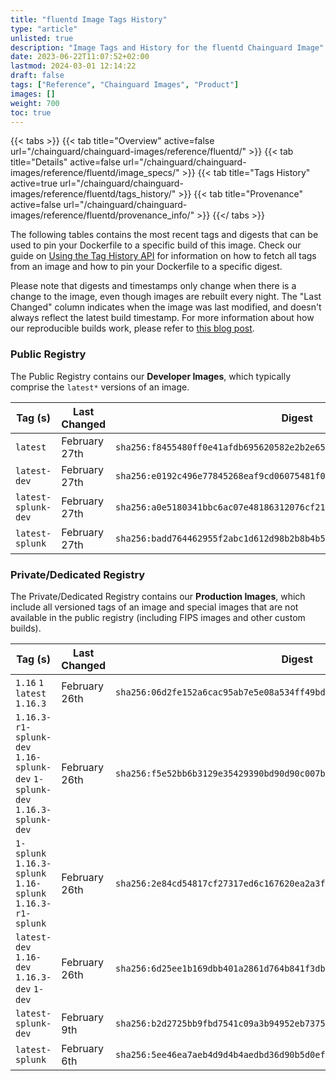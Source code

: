 ```yaml
---
title: "fluentd Image Tags History"
type: "article"
unlisted: true
description: "Image Tags and History for the fluentd Chainguard Image"
date: 2023-06-22T11:07:52+02:00
lastmod: 2024-03-01 12:14:22
draft: false
tags: ["Reference", "Chainguard Images", "Product"]
images: []
weight: 700
toc: true
---
```


{{< tabs >}}
{{< tab title="Overview" active=false url="/chainguard/chainguard-images/reference/fluentd/" >}}
{{< tab title="Details" active=false url="/chainguard/chainguard-images/reference/fluentd/image_specs/" >}}
{{< tab title="Tags History" active=true url="/chainguard/chainguard-images/reference/fluentd/tags_history/" >}}
{{< tab title="Provenance" active=false url="/chainguard/chainguard-images/reference/fluentd/provenance_info/" >}}
{{</ tabs >}}

The following tables contains the most recent tags and digests that can be used to pin your Dockerfile to a specific build of this image. Check our guide on [Using the Tag History API](/chainguard/chainguard-images/using-the-tag-history-api/) for information on how to fetch all tags from an image and how to pin your Dockerfile to a specific digest.

Please note that digests and timestamps only change when there is a change to the image, even though images are rebuilt every night. The "Last Changed" column indicates when the image was last modified, and doesn't always reflect the latest build timestamp. For more information about how our reproducible builds work, please refer to [this blog post](https://www.chainguard.dev/unchained/reproducing-chainguards-reproducible-image-builds).

### Public Registry
The Public Registry contains our **Developer Images**, which typically comprise the `latest*` versions of an image.

| Tag (s)              | Last Changed  | Digest                                                                    |
|----------------------|---------------|---------------------------------------------------------------------------|
|  `latest`            | February 27th | `sha256:f8455480ff0e41afdb695620582e2b2e659391e3cf5104e58da2dee2af2ae51a` |
|  `latest-dev`        | February 27th | `sha256:e0192c496e77845268eaf9cd06075481f00b84a9cc3b7c90b285b86c086b8039` |
|  `latest-splunk-dev` | February 27th | `sha256:a0e5180341bbc6ac07e48186312076cf217b1e42dc256db5e1c7858944c8e529` |
|  `latest-splunk`     | February 27th | `sha256:badd764462955f2abc1d612d98b2b8b4b5bea9234bbb43d1b8337390806c8379` |


### Private/Dedicated Registry
The Private/Dedicated Registry contains our **Production Images**, which include all versioned tags of an image and special images that are not available in the public registry (including FIPS images and other custom builds).

| Tag (s)                                                                      | Last Changed  | Digest                                                                    |
|------------------------------------------------------------------------------|---------------|---------------------------------------------------------------------------|
|  `1.16` `1` `latest` `1.16.3`                                                | February 26th | `sha256:06d2fe152a6cac95ab7e5e08a534ff49bdbb410740c2a50e36122f3d9e8d943a` |
|  `1.16.3-r1-splunk-dev` `1.16-splunk-dev` `1-splunk-dev` `1.16.3-splunk-dev` | February 26th | `sha256:f5e52bb6b3129e35429390bd90d90c007b9efedee87a810d9606ff9eaeef9852` |
|  `1-splunk` `1.16.3-splunk` `1.16-splunk` `1.16.3-r1-splunk`                 | February 26th | `sha256:2e84cd54817cf27317ed6c167620ea2a3f87998111394ed8a5b1bb645e9a8d19` |
|  `latest-dev` `1.16-dev` `1.16.3-dev` `1-dev`                                | February 26th | `sha256:6d25ee1b169dbb401a2861d764b841f3db1294e03c0a9eda2ea2e2844281a29e` |
|  `latest-splunk-dev`                                                         | February 9th  | `sha256:b2d2725bb9fbd7541c09a3b94952eb73751a93c5d99377eebd46ae7dbaeb6853` |
|  `latest-splunk`                                                             | February 6th  | `sha256:5ee46ea7aeb4d9d4b4aedbd36d90b5d0ef15e94518f9e221a69e23d9c486a3e2` |

